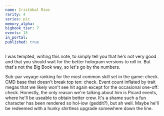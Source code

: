 ```yaml
---
name: Cristóbal Rios
rarity: 4
series: pic
memory_alpha:
bigbook_tier: 7
events: 15
in_portal:
published: true
---
```


I was tempted, writing this note, to simply tell you that he's not very good and that you should wait for the better hologram versions to roll in. But that's not the Big Book way, so let's go by the numbers.

Sub-par voyage ranking for the most common skill set in the game: check. CMD base that doesn't break top ten: check. Event count inflated by trait megas that we likely won't see hit again except for the occasional one-off: check. Honestly, the only reason we're talking about him is Picard events, where he'll be useable to obtain better crew. It's a shame such a fun character has been rendered so hol-low (geddit?), but ah well. Maybe he'll be redeemed with a hunky shirtless upgrade somewhere down the line.
